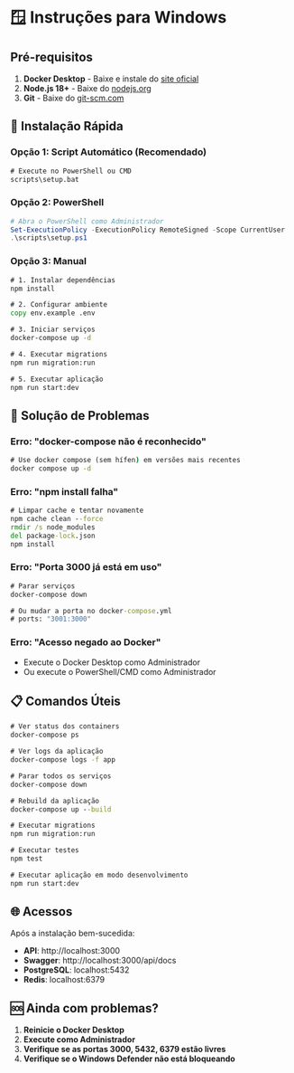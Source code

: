 # 🪟 Instruções para Windows

## Pré-requisitos

1. **Docker Desktop** - Baixe e instale do [site oficial](https://www.docker.com/products/docker-desktop/)
2. **Node.js 18+** - Baixe do [nodejs.org](https://nodejs.org/)
3. **Git** - Baixe do [git-scm.com](https://git-scm.com/)

## 🚀 Instalação Rápida

### Opção 1: Script Automático (Recomendado)
```cmd
# Execute no PowerShell ou CMD
scripts\setup.bat
```

### Opção 2: PowerShell
```powershell
# Abra o PowerShell como Administrador
Set-ExecutionPolicy -ExecutionPolicy RemoteSigned -Scope CurrentUser
.\scripts\setup.ps1
```

### Opção 3: Manual
```cmd
# 1. Instalar dependências
npm install

# 2. Configurar ambiente
copy env.example .env

# 3. Iniciar serviços
docker-compose up -d

# 4. Executar migrations
npm run migration:run

# 5. Executar aplicação
npm run start:dev
```

## 🔧 Solução de Problemas

### Erro: "docker-compose não é reconhecido"
```cmd
# Use docker compose (sem hífen) em versões mais recentes
docker compose up -d
```

### Erro: "npm install falha"
```cmd
# Limpar cache e tentar novamente
npm cache clean --force
rmdir /s node_modules
del package-lock.json
npm install
```

### Erro: "Porta 3000 já está em uso"
```cmd
# Parar serviços
docker-compose down

# Ou mudar a porta no docker-compose.yml
# ports: "3001:3000"
```

### Erro: "Acesso negado ao Docker"
- Execute o Docker Desktop como Administrador
- Ou execute o PowerShell/CMD como Administrador

## 📋 Comandos Úteis

```cmd
# Ver status dos containers
docker-compose ps

# Ver logs da aplicação
docker-compose logs -f app

# Parar todos os serviços
docker-compose down

# Rebuild da aplicação
docker-compose up --build

# Executar migrations
npm run migration:run

# Executar testes
npm test

# Executar aplicação em modo desenvolvimento
npm run start:dev
```

## 🌐 Acessos

Após a instalação bem-sucedida:
- **API**: http://localhost:3000
- **Swagger**: http://localhost:3000/api/docs
- **PostgreSQL**: localhost:5432
- **Redis**: localhost:6379

## 🆘 Ainda com problemas?

1. **Reinicie o Docker Desktop**
2. **Execute como Administrador**
3. **Verifique se as portas 3000, 5432, 6379 estão livres**
4. **Verifique se o Windows Defender não está bloqueando**
